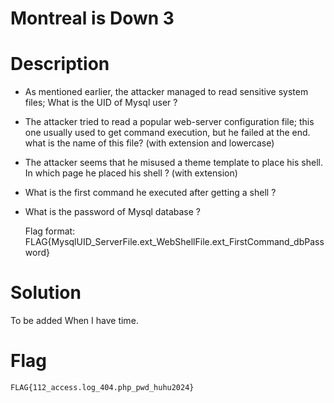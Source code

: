 # Montreal is Down 3

# Description

- As mentioned earlier, the attacker managed to read sensitive system files; What is the UID of Mysql user ?  
- The attacker tried to read a popular web-server configuration file; this one usually used to get command execution, but he failed at the end. what is the name of this file? (with extension and lowercase)       
- The attacker seems that he misused a theme template to place his shell. In which page he placed his shell ? (with extension)      
- What is the first command he executed after getting a shell ?  
- What is the password of Mysql database ?     
  
  
  Flag format: FLAG{MysqlUID_ServerFile.ext_WebShellFile.ext_FirstCommand_dbPassword} 

# Solution

To be added When I have time.

# Flag

`FLAG{112_access.log_404.php_pwd_huhu2024}`

